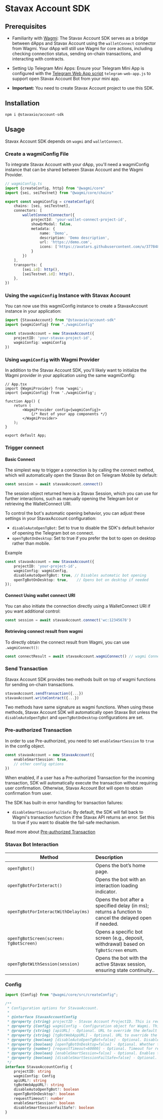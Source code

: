 # Stavax Account SDK

## Prerequisites

- Familiarity with [Wagmi](https://wagmi.sh): The Stavax Account SDK serves as a bridge between dApps and Stavax Account using the `walletConnect`
  connector from Wagmi.
  Your dApp will still use Wagmi for core actions, including checking connection status, sending on-chain transactions, and interacting with
  contracts.

- Setting Up Telegram Mini Apps: Ensure your Telegram Mini App is configured with
  the [Telegram Web App script](https://core.telegram.org/bots/webapps#initializing-mini-apps) `telegram-web-app.js` to support open Stavax Account
  Bot from your mini app.

- **Important:** You need to create Stavax Account project to use this SDK.

## Installation

```
npm i @stavaxio/account-sdk
```

## Usage

Stavax Account SDK depends on `wagmi` and `walletConnect`.

### Create a wagmiConfig File

To integrate Stavax Account with your dApp, you'll need a wagmiConfig instance that can be shared between Stavax Account and the Wagmi Provider.

```ts
// wagmiConfig.ts
import {createConfig, http} from "@wagmi/core"
import {sei, seiTestnet} from "@wagmi/core/chains"

export const wagmiConfig = createConfig({
    chains: [sei, seiTestnet],
    connectors: [
        walletConnectConnector({
            projectId: 'your-wallet-connect-project-id',
            showQrModal: false,
            metadata: {
                name: 'Demo',
                description: 'Demo description',
                url: 'https://demo.com',
                icons: ['https://avatars.githubusercontent.com/u/37784886']
            }
        })
    ],
    transports: {
        [sei.id]: http(),
        [seiTestnet.id]: http(),
    },
})
```

### Using the `wagmiConfig` Instance with Stavax Account

You can now use this wagmiConfig instance to create a StavaxAccount instance in your application:

```ts
import {StavaxAccount} from "@stavaxio/account-sdk"
import {wagmiConfig} from "./wagmiConfig"

const stavaxAccount = new StavaxAccount({
    projectID: 'your-stavax-project-id',
    wagmiConfig: wagmiConfig
})
```

### Using `wagmiConfig` with Wagmi Provider

In addition to the Stavax Account SDK, you'll likely want to initialize the Wagmi provider in your application using the same wagmiConfig:

```tsx
// App.tsx
import {WagmiProvider} from 'wagmi';
import {wagmiConfig} from './wagmiConfig';

function App() {
    return (
        <WagmiProvider config={wagmiConfig}>
            {/* Rest of your app components */}
        </WagmiProvider>
    );
}

export default App;

```

### Trigger connect

#### Basic Connect

The simplest way to trigger a connection is by calling the connect method, which will automatically open the Stavax Bot on Telegram Mobile by default:

```ts
const session = await stavaxAccount.connect()
```

The session object returned here is a Stavax Session, which you can use for further interactions, such as manually opening the Telegram bot or
retrieving the WalletConnect URI.

To control the bot's automatic opening behavior, you can adjust these settings in your StavaxAccount configuration:

- `disableAutoOpenTgBot`: Set to true to disable the SDK's default behavior of opening the Telegram bot on connect.
- `openTgBotOnDesktop`: Set to true if you prefer the bot to open on desktop rather than mobile.

Example

```ts
const stavaxAccount = new StavaxAccount({
    projectID: 'your-project-id',
    wagmiConfig: wagmiConfig,
    disableAutoOpenTgBot: true, // Disables automatic bot opening
    openTgBotOnDesktop: true,    // Opens bot on desktop if needed
});
```

#### Connect Using wallet connect URI

You can also initiate the connection directly using a WalletConnect URI if you want additional control:

```ts
const session = await stavaxAccount.connect('wc:12345678')
```

#### Retrieving connect result from wagmi

To directly obtain the connect result from Wagmi, you can use `.wagmiConnect()`:

```ts
const connectResult = await stavaxAccount.wagmiConnect() // wagmi ConnectReturnType
```

### Send Transaction

Stavax Account SDK provides two methods built on top of wagmi functions for sending on-chain transactions.

```ts
stavaxAccount.sendTransaction({...})
stavaxAccount.writeContract({...})
```

Two methods have same signature as wagmi functions. When using these methods, Stavax Account SDK will automatically
open Stavax Bot unless the `disableAutoOpenTgBot` and `openTgBotOnDesktop` configurations are set.

### Pre-authorized Transaction

In order to use Pre-authorized, you need to set `enableSmartSession` to `true` in the config object.

```ts
const stavaxAccount = new StavaxAccount({
    enableSmartSession: true,
    // other config options
})
```

When enabled, if a user has a Pre-authorized Transaction for the incoming transaction, SDK will
automatically execute
the transaction without requiring user confirmation. Otherwise, Stavax Account Bot will open to obtain confirmation from
user.

The SDK has built-in error handling for transaction failures:

- `disableSmartSessionFailSafe`: By default, the SDK will fall back to Wagmi's transaction function if the Stavax API returns an error. Set this to
  true if you want to disable the fail-safe mechanism.

Read more about [Pre-authorized Transaction](https://docs.stavax.io/product/stavax-account/pre-authorized-transaction)

### Stavax Bot Interaction

| Method                                 | Description                                                                                             |
|----------------------------------------|:--------------------------------------------------------------------------------------------------------|
| `openTgBot()`                          | Opens the bot’s home page.                                                                              |
| `openTgBotForInteract()`               | Opens the bot with an interaction loading indicator.                                                    |
| `openTgBotForInteractWithDelay(ms)`    | Opens the bot after a specified delay (in ms); returns a function to cancel the delayed open if needed. |
| `openTgBotScreen(screen: TgBotScreen)` | Opens a specific bot screen (e.g., deposit, withdrawal) based on `TgBotScreen` enum.                    |
| `openTgBotWithSession(session)`        | Opens the bot with the active Stavax session, ensuring state continuity..                               |

### Config

```ts
import {Config} from "@wagmi/core/src/createConfig";

/**
 * Configuration options for StavaxAccount.
 *
 * @interface StavaxAccountConfig
 * @property {string} projectID - Stavax Account ProjectID. This is required.
 * @property {Config} wagmiConfig - Configuration object for Wagmi. This is required.
 * @property {string} [apiURL] - Optional. URL to override the default API URL.
 * @property {string} [tgBotWebAppURL] - Optional. URL to override the default Telegram bot web app URL.
 * @property {boolean} [disableAutoOpenTgBot=false] - Optional. Disables automatic opening of the Telegram bot. Default is `false`.
 * @property {boolean} [openTgBotOnDesktop=false] - Optional. Whether to open the Telegram bot on desktop. Default is `false`.
 * @property {number} [requestTimeout=60000] - Optional. Timeout for requests in milliseconds. Default is 60,000 ms (60 seconds).
 * @property {boolean} [enableSmartSession=false] - Optional. Enables the smart session. Default is `false`.
 * @property {boolean} [disableSmartSessionFailSafe=false] - Optional. Disables the smart session fail-safe logic. By default, the SDK will fall back to the Wagmi function if the Stavax API responds with an unsuccessful status. Default is `false`.
 */
interface StavaxAccountConfig {
    projectID: string
    wagmiConfig: Config
    apiURL?: string
    tgBotWebAppURL?: string
    disableAutoOpenTgBot?: boolean
    openTgBotOnDesktop?: boolean
    requestTimeout?: number
    enableSmartSession?: boolean
    disableSmartSessionFailSafe?: boolean
}
```


